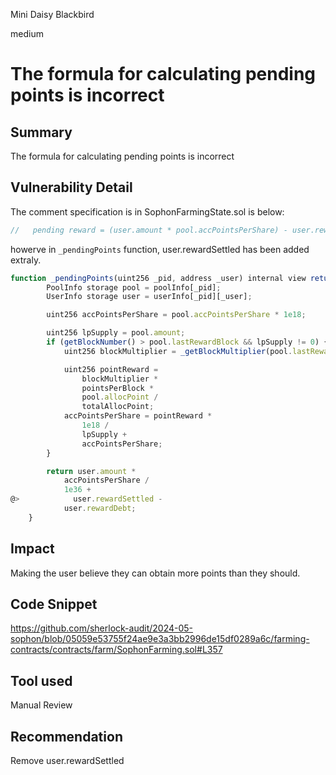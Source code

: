 Mini Daisy Blackbird

medium

# The formula for calculating pending points is incorrect


## Summary
The formula for calculating pending points is incorrect
## Vulnerability Detail
The comment specification is in SophonFarmingState.sol is below:
```javascript
//   pending reward = (user.amount * pool.accPointsPerShare) - user.rewardDebt
```
howerve in `_pendingPoints` function, user.rewardSettled has been added extraly.
```javascript
function _pendingPoints(uint256 _pid, address _user) internal view returns (uint256) {
        PoolInfo storage pool = poolInfo[_pid];
        UserInfo storage user = userInfo[_pid][_user];

        uint256 accPointsPerShare = pool.accPointsPerShare * 1e18;

        uint256 lpSupply = pool.amount;
        if (getBlockNumber() > pool.lastRewardBlock && lpSupply != 0) {
            uint256 blockMultiplier = _getBlockMultiplier(pool.lastRewardBlock, getBlockNumber());

            uint256 pointReward =
                blockMultiplier *
                pointsPerBlock *
                pool.allocPoint /
                totalAllocPoint;
            accPointsPerShare = pointReward *
                1e18 /
                lpSupply +
                accPointsPerShare;
        }

        return user.amount *
            accPointsPerShare /
            1e36 +
@>            user.rewardSettled -
            user.rewardDebt;
    }
```
## Impact
Making the user believe they can obtain more points than they should.
## Code Snippet
https://github.com/sherlock-audit/2024-05-sophon/blob/05059e53755f24ae9e3a3bb2996de15df0289a6c/farming-contracts/contracts/farm/SophonFarming.sol#L357
## Tool used

Manual Review

## Recommendation
Remove user.rewardSettled
